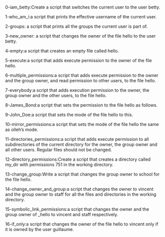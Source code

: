 0-iam_betty:Create a script that switches the current user to the user betty.

1-who_am_i:a script that prints the effective username of the current user.

2-groups: a script that prints all the groups the current user is part of.

3-new_owner: a script that changes the owner of the file hello to the user betty.

4-empty:a script that creates an empty file called hello.

5-execute:a script that adds execute permission to the owner of the file hello.

6-multiple_permissions:a script that adds execute permission to the owner and the group owner, and read permission to other users, to the file hello.

7-everybody:a script that adds execution permission to the owner, the group owner and the other users, to the file hello.

8-James_Bond:a script that sets the permission to the file hello as follows.

9-John_Doe:a script that sets the mode of the file hello to this.

10-mirror_permissions:a script that sets the mode of the file hello the same as olleh’s mode.

11-directories_permissions:a script that adds execute permission to all subdirectories of the current directory for the owner, the group owner and all other users. Regular files should not be changed.

12-directory_permissions:Create a script that creates a directory called my_dir with permissions 751 in the working directory.

13-change_group:Write a script that changes the group owner to school for the file hello.

14-change_owner_and_group:a script that changes the owner to vincent and the group owner to staff for all the files and directories in the working directory.

15-symbolic_link_permissions:a script that changes the owner and the group owner of _hello to vincent and staff respectively.

16-if_only:a script that changes the owner of the file hello to vincent only if it is owned by the user guillaume.
